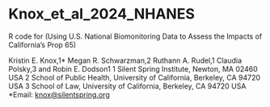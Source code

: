 # Knox_et_al_2024_NHANES
R code for (Using U.S. National Biomonitoring Data to Assess the Impacts of California’s Prop 65)

Kristin E. Knox,1* Megan R. Schwarzman,2 Ruthann A. Rudel,1 Claudia Polsky,3 and Robin E. Dodson1
1 Silent Spring Institute, Newton, MA 02460 USA
2 School of Public Health, University of California, Berkeley, CA 94720 USA 
3 School of Law, University of California, Berkeley, CA 94720 USA
*Email: knox@silentspring.org
